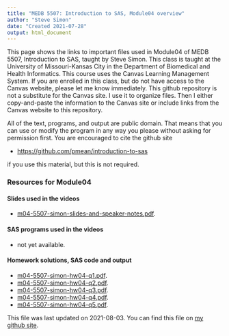 ```yaml
---
title: "MEDB 5507: Introduction to SAS, Module04 overview"
author: "Steve Simon"
date: "Created 2021-07-28"
output: html_document
---
```


This page shows the links to important files used in Module04 of MEDB 5507, Introduction to SAS, taught by Steve Simon. This class is taught at the University of Missouri-Kansas City in the Department of Biomedical and Health Informatics. This course uses the Canvas Learning Management System. If you are enrolled in this class, but do not have access to the Canvas website, please let me know immediately. This github repository is not a substitute for the Canvas site. I use it to organize files. Then I either copy-and-paste the information to the Canvas site or include links from the Canvas website to this repository.

All of the text, programs, and output are public domain. That means that you can use or modify the program in any way you please without asking for permission first. You are encouraged to cite the github site

+ https://github.com/pmean/introduction-to-sas

if you use this material, but this is not required.

### Resources for Module04

#### Slides used in the videos

+ [m04-5507-simon-slides-and-speaker-notes.pdf][slides-and-speaker-notes.pdf].

#### SAS programs used in the videos

+   not yet available.

#### Homework solutions, SAS code and output

+ [m04-5507-simon-hw04-q1.pdf][hw04-q1.pdf].
+ [m04-5507-simon-hw04-q2.pdf][hw04-q2.pdf].
+ [m04-5507-simon-hw04-q3.pdf][hw04-q3.pdf].
+ [m04-5507-simon-hw04-q4.pdf][hw04-q4.pdf].
+ [m04-5507-simon-hw04-q5.pdf][hw04-q5.pdf].

This file was last updated on 2021-08-03. You can find this file on [my github site][mygit].

<!---my git--->

[mygit]: https://github.com/pmean/introduction-to-SAS/blob/master/modules/5507-04-resources.md

<!---pdf_h--->

[hw04-q1.pdf]: https://github.com/pmean/introduction-to-SAS/blob/master/results/m04-5507-simon-hw04-q1.pdf
[hw04-q2.pdf]: https://github.com/pmean/introduction-to-SAS/blob/master/results/m04-5507-simon-hw04-q2.pdf
[hw04-q3.pdf]: https://github.com/pmean/introduction-to-SAS/blob/master/results/m04-5507-simon-hw04-q3.pdf
[hw04-q4.pdf]: https://github.com/pmean/introduction-to-SAS/blob/master/results/m04-5507-simon-hw04-q4.pdf
[hw04-q5.pdf]: https://github.com/pmean/introduction-to-SAS/blob/master/results/m04-5507-simon-hw04-q5.pdf

<!---pdf_v--->

[slides-and-speaker-notes.pdf]: https://github.com/pmean/introduction-to-SAS/blob/master/results/m04-5507-simon-slides-and-speaker-notes.pdf

<!---rmd_v--->



<!---No links for this section--->



<!---sas_v--->



<!---No links for this section--->



<!---sas_h--->



<!---No links for this section--->


